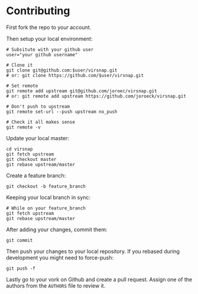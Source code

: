 # Contributing

First fork the repo to your account.

Then setup your local environment:

```shell
# Subsitute with your github user
user="your github username"

# Clone it
git clone git@github.com:$user/virsnap.git
# or: git clone https://github.com/$user/virsnap.git

# Set remote
git remote add upstream git@github.com/joroec/virsnap.git
# or: git remote add upstream https://github.com/joroeck/virsnap.git

# Don't push to upstream
git remote set-url --push upstream no_push

# Check it all makes sense
git remote -v
```

Update your local master:

```shell
cd virsnap
git fetch upstream
git checkout master
git rebase upstream/master
```

Create a feature branch:

```shell
git checkout -b feature_branch
```

Keeping your local branch in sync:

```shell
# While on your feature_branch
git fetch upstream
git rebase upstream/master
```

After adding your changes, commit them:

```shell
git commit
```

Then push your changes to your local repository. If you rebased during
development you might need to force-push:

```shell
git push -f
```

Lastly go to your vork on Github and create a pull request. Assign one of the
authors from the `AUTHORS` file to review it.